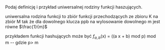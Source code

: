 Podaj definicję i przykład uniwersalnej rodziny funkcji haszujących.

uniwersalna rodzina funkcji to zbiór funkcji przechodzących ze zbioru K na zbiór M tak że dla dowolnego klucza ppb na wylosowanie dowolnego m jest równe $\frac{1}{m}$

przykładem funkcji hashujących może być
$f_{a,b}$(x) = ((a x + b) mod p) mod m  -- gdzie p> m